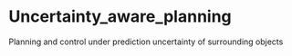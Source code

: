 # Uncertainty_aware_planning
Planning and control under prediction uncertainty of surrounding objects
